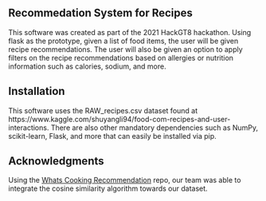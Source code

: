 <h2>Recommedation System for Recipes</h2>

This software was created as part of the 2021 HackGT8 hackathon. Using flask as the prototype, given a list of food items, the 
user will be given recipe recommendations. The user will also be given an option to apply filters on the recipe recommendations 
based on allergies or nutrition information such as calories, sodium, and more. 

<h2>Installation</h2>
This software uses the RAW_recipes.csv dataset found at https://www.kaggle.com/shuyangli94/food-com-recipes-and-user-interactions. 
There are also other mandatory dependencies such as NumPy, scikit-learn, Flask, and more that can easily 
be installed via pip. 

<h2>Acknowledgments</h2>
Using the <A HREF="https://github.com/jackmleitch/Whatscooking-"> Whats Cooking Recommendation</A> repo, our team was able to
integrate the cosine similarity algorithm towards our dataset. 
